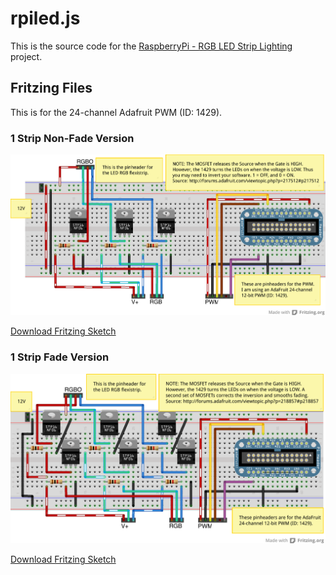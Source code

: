 rpiled.js
=========

This is the source code for the [RaspberryPi - RGB LED Strip Lighting](http://www.ozmonet.com/projects/rpiled.html)
project.

## Fritzing Files

This is for the 24-channel Adafruit PWM (ID: 1429).

### 1 Strip Non-Fade Version

<img src="https://github.com/jnovack/rpiled.js/raw/master/contrib/rpiled-24-1_bb.png">

[Download Fritzing Sketch](https://github.com/jnovack/rpiled.js/raw/master/contrib/rpiled-24-1.fzz)

### 1 Strip Fade Version

<img src="https://github.com/jnovack/rpiled.js/raw/master/contrib/rpiled-24-1f_bb.png">

[Download Fritzing Sketch](https://github.com/jnovack/rpiled.js/raw/master/contrib/rpiled-24-1f.fzz)
